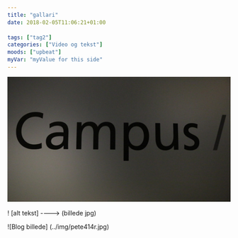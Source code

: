```yaml
---
title: "gallari"
date: 2018-02-05T11:06:21+01:00

tags: ["tag2"]
categories: ["Video og tekst"]
moods: ["upbeat"]
myVar: "myValue for this side"
---
```



<img src="../img/pete414r.jpg">
<p> !  [alt tekst] ----> (billede jpg)  <P>
![Blog billede] (../img/pete414r.jpg)
